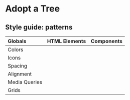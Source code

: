 # Adopt a Tree

## Style guide: patterns

Globals | HTML Elements | Components
:--- |:---| :---
Colors | |
Icons | |
Spacing | |
Alignment | |
Media Queries | |
Grids | |

